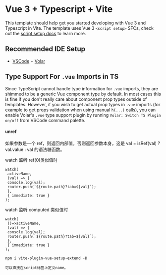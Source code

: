 # Vue 3 + Typescript + Vite

This template should help get you started developing with Vue 3 and Typescript in Vite. The template uses Vue 3 `<script setup>` SFCs, check out the [script setup docs](https://v3.vuejs.org/api/sfc-script-setup.html#sfc-script-setup) to learn more.

## Recommended IDE Setup

- [VSCode](https://code.visualstudio.com/) + [Volar](https://marketplace.visualstudio.com/items?itemName=johnsoncodehk.volar)

## Type Support For `.vue` Imports in TS

Since TypeScript cannot handle type information for `.vue` imports, they are shimmed to be a generic Vue component type by default. In most cases this is fine if you don't really care about component prop types outside of templates. However, if you wish to get actual prop types in `.vue` imports (for example to get props validation when using manual `h(...)` calls), you can enable Volar's `.vue` type support plugin by running `Volar: Switch TS Plugin on/off` from VSCode command palette.

#### unref

如果参数是一个 ref，则返回内部值，否则返回参数本身。这是 val = isRef(val) ? val.value : val 的语法糖函数。

watch 监听 ref(0)类似值时

```
watch(
 activeName,
 (val) => {
 console.log(val);
 router.push(`${route.path}?tab=${val}`);
 },
 { immediate: true }
);

```

watch 监听 computed 类似值时

```
watch(
 ()=>activeName,
 (val) => {
 console.log(val);
 router.push(`${route.path}?tab=${val}`);
 },
 { immediate: true }
);

```

```
npm i vite-plugin-vue-setup-extend -D

可以直接在script标签上定义name。
```

